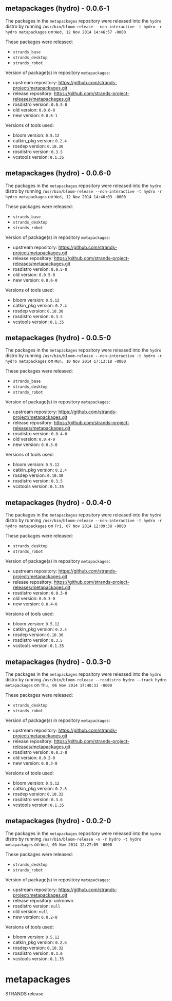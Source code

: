 ## metapackages (hydro) - 0.0.6-1

The packages in the `metapackages` repository were released into the `hydro` distro by running `/usr/bin/bloom-release --non-interactive -t hydro -r hydro metapackages` on `Wed, 12 Nov 2014 14:46:57 -0000`

These packages were released:
- `strands_base`
- `strands_desktop`
- `strands_robot`

Version of package(s) in repository `metapackages`:
- upstream repository: https://github.com/strands-project/metapackages.git
- release repository: https://github.com/strands-project-releases/metapackages.git
- rosdistro version: `0.0.5-0`
- old version: `0.0.6-0`
- new version: `0.0.6-1`

Versions of tools used:
- bloom version: `0.5.12`
- catkin_pkg version: `0.2.4`
- rosdep version: `0.10.30`
- rosdistro version: `0.3.5`
- vcstools version: `0.1.35`


## metapackages (hydro) - 0.0.6-0

The packages in the `metapackages` repository were released into the `hydro` distro by running `/usr/bin/bloom-release --non-interactive -t hydro -r hydro metapackages` on `Wed, 12 Nov 2014 14:46:03 -0000`

These packages were released:
- `strands_base`
- `strands_desktop`
- `strands_robot`

Version of package(s) in repository `metapackages`:
- upstream repository: https://github.com/strands-project/metapackages.git
- release repository: https://github.com/strands-project-releases/metapackages.git
- rosdistro version: `0.0.5-0`
- old version: `0.0.5-0`
- new version: `0.0.6-0`

Versions of tools used:
- bloom version: `0.5.12`
- catkin_pkg version: `0.2.4`
- rosdep version: `0.10.30`
- rosdistro version: `0.3.5`
- vcstools version: `0.1.35`


## metapackages (hydro) - 0.0.5-0

The packages in the `metapackages` repository were released into the `hydro` distro by running `/usr/bin/bloom-release --non-interactive -t hydro -r hydro metapackages` on `Mon, 10 Nov 2014 17:13:18 -0000`

These packages were released:
- `strands_base`
- `strands_desktop`
- `strands_robot`

Version of package(s) in repository `metapackages`:
- upstream repository: https://github.com/strands-project/metapackages.git
- release repository: https://github.com/strands-project-releases/metapackages.git
- rosdistro version: `0.0.4-0`
- old version: `0.0.4-0`
- new version: `0.0.5-0`

Versions of tools used:
- bloom version: `0.5.12`
- catkin_pkg version: `0.2.4`
- rosdep version: `0.10.30`
- rosdistro version: `0.3.5`
- vcstools version: `0.1.35`


## metapackages (hydro) - 0.0.4-0

The packages in the `metapackages` repository were released into the `hydro` distro by running `/usr/bin/bloom-release --non-interactive -t hydro -r hydro metapackages` on `Fri, 07 Nov 2014 12:09:38 -0000`

These packages were released:
- `strands_desktop`
- `strands_robot`

Version of package(s) in repository `metapackages`:
- upstream repository: https://github.com/strands-project/metapackages.git
- release repository: https://github.com/strands-project-releases/metapackages.git
- rosdistro version: `0.0.3-0`
- old version: `0.0.3-0`
- new version: `0.0.4-0`

Versions of tools used:
- bloom version: `0.5.12`
- catkin_pkg version: `0.2.4`
- rosdep version: `0.10.30`
- rosdistro version: `0.3.5`
- vcstools version: `0.1.35`


## metapackages (hydro) - 0.0.3-0

The packages in the `metapackages` repository were released into the `hydro` distro by running `/usr/bin/bloom-release --rosdistro hydro --track hydro metapackages` on `Thu, 06 Nov 2014 17:40:31 -0000`

These packages were released:
- `strands_desktop`
- `strands_robot`

Version of package(s) in repository `metapackages`:
- upstream repository: https://github.com/strands-project/metapackages.git
- release repository: https://github.com/strands-project-releases/metapackages.git
- rosdistro version: `0.0.2-0`
- old version: `0.0.2-0`
- new version: `0.0.3-0`

Versions of tools used:
- bloom version: `0.5.12`
- catkin_pkg version: `0.2.6`
- rosdep version: `0.10.32`
- rosdistro version: `0.3.6`
- vcstools version: `0.1.35`


## metapackages (hydro) - 0.0.2-0

The packages in the `metapackages` repository were released into the `hydro` distro by running `/usr/bin/bloom-release -n -r hydro -t hydro metapackages` on `Wed, 05 Nov 2014 12:27:09 -0000`

These packages were released:
- `strands_desktop`
- `strands_robot`

Version of package(s) in repository `metapackages`:
- upstream repository: https://github.com/strands-project/metapackages.git
- release repository: unknown
- rosdistro version: `null`
- old version: `null`
- new version: `0.0.2-0`

Versions of tools used:
- bloom version: `0.5.12`
- catkin_pkg version: `0.2.6`
- rosdep version: `0.10.32`
- rosdistro version: `0.3.6`
- vcstools version: `0.1.35`


metapackages
============

STRANDS release

